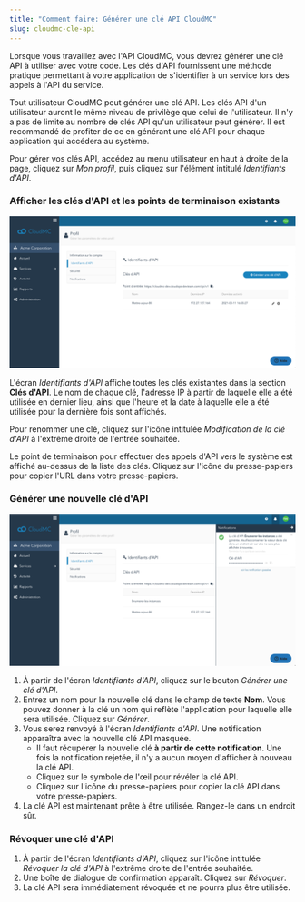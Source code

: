 ```yaml
---
title: "Comment faire: Générer une clé API CloudMC"
slug: cloudmc-cle-api
---
```



Lorsque vous travaillez avec l'API CloudMC, vous devrez générer une clé API à utiliser avec votre code. Les clés d'API fournissent une méthode pratique permettant à votre application de s'identifier à un service lors des appels à l'API du service.

Tout utilisateur CloudMC peut générer une clé API. Les clés API d'un utilisateur auront le même niveau de privilège que celui de l'utilisateur. Il n'y a pas de limite au nombre de clés API qu'un utilisateur peut générer. Il est recommandé de profiter de ce en générant une clé API pour chaque application qui accédera au système.

Pour gérer vos clés API, accédez au menu utilisateur en haut à droite de la page, cliquez sur *Mon profil*, puis cliquez sur l'élément intitulé *Identifiants d'API*.

### Afficher les clés d'API et les points de terminaison existants

![L'écran des identifiants d'API](/assets/cloudmc-api-key-fr-01.png)

L'écran *Identifiants d'API* affiche toutes les clés existantes dans la section **Clés d'API**. Le nom de chaque clé, l'adresse IP à partir de laquelle elle a été utilisée en dernier lieu, ainsi que l'heure et la date à laquelle elle a été utilisée pour la dernière fois sont affichés.

Pour renommer une clé, cliquez sur l'icône intitulée *Modification de la clé d'API* à l'extrême droite de l'entrée souhaitée.

Le point de terminaison pour effectuer des appels d'API vers le système est affiché au-dessus de la liste des clés. Cliquez sur l'icône du presse-papiers pour copier l'URL dans votre presse-papiers.

### Générer une nouvelle clé d'API

![Clé d'API généré](/assets/cloudmc-api-key-fr-02.png)

1. À partir de l'écran *Identifiants d'API*, cliquez sur le bouton *Générer une clé d'API*.
1. Entrez un nom pour la nouvelle clé dans le champ de texte **Nom**. Vous pouvez donner à la clé un nom qui reflète l'application pour laquelle elle sera utilisée. Cliquez sur *Générer*.
1. Vous serez renvoyé à l'écran *Identifiants d'API*. Une notification apparaîtra avec la nouvelle clé API masquée.
    - Il faut récupérer la nouvelle clé **à partir de cette notification**. Une fois la notification rejetée, il n'y a aucun moyen d'afficher à nouveau la clé API.
    - Cliquez sur le symbole de l'œil pour révéler la clé API.
    - Cliquez sur l'icône du presse-papiers pour copier la clé API dans votre presse-papiers.
1. La clé API est maintenant prête à être utilisée. Rangez-le dans un endroit sûr.

### Révoquer une clé d'API

1. À partir de l'écran *Identifiants d'API*, cliquez sur l'icône intitulée *Révoquer la clé d'API* à l'extrême droite de l'entrée souhaitée.
1. Une boîte de dialogue de confirmation apparaît. Cliquez sur *Révoquer*.
1. La clé API sera immédiatement révoquée et ne pourra plus être utilisée.
